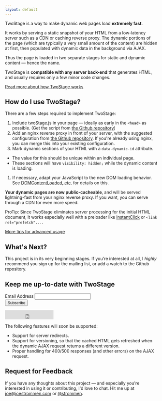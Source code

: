 ```yaml
---
layout: default
---
```


TwoStage is a way to make dynamic web pages load **extremely fast**.

It works by serving a static snapshot of your HTML from a low-latency server such as a CDN or caching reverse proxy.  The dynamic portions of the page (which are typically a very small amount of the content) are hidden at first, then populated with dynamic data in the background via AJAX.

Thus the page is loaded in two separate stages for static and dynamic content &mdash; hence the name.

TwoStage is __compatible with any server back-end__ that generates HTML, and usually requires only a few minor code changes.

[Read more about how TwoStage works](/how-it-works/)

## How do I use TwoStage?

There are a few steps required to implement TwoStage:

1. Include twoStage.js in your page &mdash; ideally as early in the `<head>` as possible. (Get the script from [the Github repository](https://github.com/strommen/twoStage/))
1. Add an nginx reverse proxy in front of your server, with the suggested configuration from [the Github repository](https://github.com/strommen/twoStage/).  If you're already using nginx, you can merge this into your existing configuration.
1. Mark dynamic sections of your HTML with a `data-dynamic-id` attribute.
  * The value for this should be unique within an individual page.
  * These sections will have `visibility: hidden;` while the dynamic content is loading.
1. If necessary, adapt your JavaScript to the new DOM loading behavior.  See [DOMContentLoaded, etc.](/domcontentloaded-etc/) for details on this.
  
**Your dynamic pages are now public-cacheable**, and will be served lightning-fast from your nginx reverse proxy.  If you want, you can serve through a CDN for even more speed.

ProTip: Since TwoStage eliminates server processing for the initial HTML document, it works especially well with a preloader like [InstantClick](http://instantclick.io/) or `<link rel="prefetch"...`.

[More tips for advanced usage](/advanced-usage/)

## What's Next?
This project is in its very beginning stages.
If you're interested at all, I _highly_ recommend you sign up for the mailing list, or add a watch to the Github repository.

<!-- Begin MailChimp Signup Form -->
<div id="mc_embed_signup">
<form action="//fasterweb.us8.list-manage.com/subscribe/post?u=ff88bc7630de02baa7f84dc85&amp;id=46e3e958e2" method="post" id="mc-embedded-subscribe-form" name="mc-embedded-subscribe-form" class="validate" target="_blank" novalidate>
    <div id="mc_embed_signup_scroll">
	<h2>Keep me up-to-date with TwoStage</h2>
<div class="mc-field-group">
	<label for="mce-EMAIL">Email Address </label>
	<input type="email" value="" name="EMAIL" class="required email" id="mce-EMAIL">
</div>
	<div id="mce-responses" class="clear">
		<div class="response" id="mce-error-response" style="display:none"></div>
		<div class="response" id="mce-success-response" style="display:none"></div>
	</div>    <!-- real people should not fill this in and expect good things - do not remove this or risk form bot signups-->
    <div style="position: absolute; left: -5000px;"><input type="text" name="b_ff88bc7630de02baa7f84dc85_46e3e958e2" tabindex="-1" value=""></div>
    <div class="clear"><input type="submit" value="Subscribe" name="subscribe" id="mc-embedded-subscribe" class="button"></div>
    </div>
</form>
</div>
<script type='text/javascript' src='//s3.amazonaws.com/downloads.mailchimp.com/js/mc-validate.js'></script><script type='text/javascript'>(function($) {window.fnames = new Array(); window.ftypes = new Array();fnames[0]='EMAIL';ftypes[0]='email';fnames[1]='FNAME';ftypes[1]='text';fnames[2]='LNAME';ftypes[2]='text';}(jQuery));var $mcj = jQuery.noConflict(true);</script>
<!--End mc_embed_signup-->

<iframe id="github-watch" src="https://ghbtns.com/github-btn.html?user=strommen&repo=twoStage&type=watch&size=large&v=2" frameborder="0" scrolling="0" width="160px" height="30px"></iframe>


The following features will soon be supported:

* Support for server redirects.
* Support for versioning, so that the cached HTML gets refreshed when the dynamic AJAX request returns a different version.
* Proper handling for 400/500 responses (and other errors) on the AJAX request.


## Request for Feedback
If you have any thoughts about this project &mdash; and especially you're interested in using it or contributing, I'd love to chat.
Hit me up at [joe@joestrommen.com](mailto:joe@joestrommen.com) or [@strommen](https://twitter.com/strommen).
